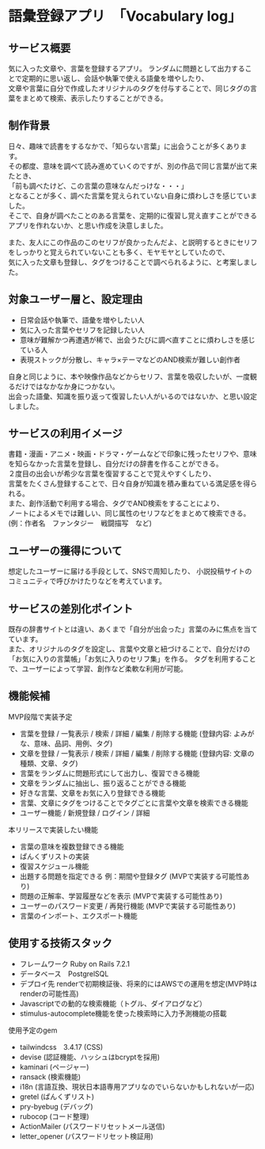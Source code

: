 # 語彙登録アプリ　「Vocabulary log」 


## サービス概要
気に入った文章や、言葉を登録するアプリ。
ランダムに問題として出力することで定期的に思い返し、会話や執筆で使える語彙を増やしたり、    
文章や言葉に自分で作成したオリジナルのタグを付与することで、同じタグの言葉をまとめて検索、表示したりすることができる。


## 制作背景
日々、趣味で読書をするなかで、「知らない言葉」に出会うことが多くあります。  
その都度、意味を調べて読み進めていくのですが、別の作品で同じ言葉が出て来たとき、  
「前も調べたけど、この言葉の意味なんだっけな・・・」  
となることが多く、調べた言葉を覚えられていない自身に煩わしさを感じていました。  
そこで、自身が調べたことのある言葉を、定期的に復習し覚え直すことができるアプリを作れないか、と思い作成を決意しました。


また、友人にこの作品のこのセリフが良かったんだよ、と説明するときにセリフをしっかりと覚えられていないことも多く、モヤモヤとしていたので、  
気に入った文章も登録し、タグをつけることで調べられるように、と考案しました。

## 対象ユーザー層と、設定理由
* 日常会話や執筆で、語彙を増やしたい人  
* 気に入った言葉やセリフを記録したい人
* 意味が難解かつ再遭遇が稀で、出会うたびに調べ直すことに煩わしさを感じている人
* 表現ストックが分散し、キャラ×テーマなどのAND検索が難しい創作者

自身と同じように、本や映像作品などからセリフ、言葉を吸収したいが、一度観るだけではなかなか身につかない。  
出会った語彙、知識を振り返って復習したい人がいるのではないか、と思い設定しました。

## サービスの利用イメージ
書籍・漫画・アニメ・映画・ドラマ・ゲームなどで印象に残ったセリフや、意味を知らなかった言葉を登録し、自分だけの辞書を作ることができる。  
２度目の出会いが希少な言葉を復習することで覚えやすくしたり、  
言葉をたくさん登録することで、日々自身が知識を積み重ねている満足感を得られる。  
また、創作活動で利用する場合、タグでAND検索をすることにより、  
ノートによるメモでは難しい、同じ属性のセリフなどをまとめて検索できる。 
(例：作者名　ファンタジー　戦闘描写　など)  

## ユーザーの獲得について
想定したユーザーに届ける手段として、SNSで周知したり、
小説投稿サイトのコミュニティで呼びかけたりなどを考えています。

## サービスの差別化ポイント
既存の辞書サイトとは違い、あくまで「自分が出会った」言葉のみに焦点を当てています。  
また、オリジナルのタグを設定し、言葉や文章と紐づけることで、自分だけの「お気に入りの言葉帳」「お気に入りのセリフ集」を作る。
タグを利用することで、ユーザーによって学習、創作など柔軟な利用が可能。

## 機能候補
MVP段階で実装予定
* 言葉を登録 / 一覧表示 / 検索 / 詳細 / 編集 / 削除する機能 (登録内容: よみがな、意味、品詞、用例、タグ)  
* 文章を登録 / 一覧表示 / 検索 / 詳細 / 編集 / 削除する機能 (登録内容: 文章の種類、文章、タグ)
* 言葉をランダムに問題形式にして出力し、復習できる機能  
* 文章をランダムに抽出し、振り返ることができる機能  
* 好きな言葉、文章をお気に入り登録できる機能  
* 言葉、文章にタグをつけることでタグごとに言葉や文章を検索できる機能  
* ユーザー機能 / 新規登録 / ログイン / 詳細  
  
本リリースで実装したい機能

* 言葉の意味を複数登録できる機能  
* ぱんくずリストの実装  
* 復習スケジュール機能  
* 出題する問題を指定できる 例：期間や登録タグ (MVPで実装する可能性あり)  
* 問題の正解率、学習履歴などを表示 (MVPで実装する可能性あり)  
* ユーザーのパスワード変更 / 再発行機能 (MVPで実装する可能性あり) 
* 言葉のインポート、エクスポート機能  

## 使用する技術スタック
* フレームワーク Ruby on Rails 7.2.1
* データベース　PostgrelSQL
* デプロイ先 renderで初期検証後、将来的にはAWSでの運用を想定(MVP時はrenderの可能性高)
* Javascriptでの動的な検索機能（トグル、ダイアログなど）
* stimulus-autocomplete機能を使った検索時に入力予測機能の搭載 
  
使用予定のgem
* tailwindcss　3.4.17 (CSS)  
* devise (認証機能、ハッシュはbcryptを採用)  
* kaminari (ページャー)  
* ransack (検索機能)  
* i18n (言語互換、現状日本語専用アプリなのでいらないかもしれないが一応)  
* gretel (ぱんくずリスト)  
* pry-byebug (デバッグ)  
* rubocop (コード整理)  
* ActionMailer (パスワードリセットメール送信)
* letter_opener (パスワードリセット検証用)
